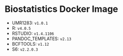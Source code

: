 # Biostatistics Docker Image

* UMR1283: `v1.0.1`  
* R: `v4.0.5`  
* RSTUDIO: `v1.4.1106`  
* PANDOC_TEMPLATES: `v2.13`  
* BCFTOOLS: `v1.12`  
* S6: `v2.2.0.3`  
